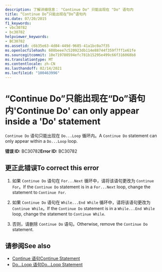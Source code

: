 ```yaml
---
description: 了解详细信息： "Continue Do" 只能出现在 "Do" 语句内
title: “Continue Do”只能出现在“Do”语句内
ms.date: 07/20/2015
f1_keywords:
- vbc30782
- bc30782
helpviewer_keywords:
- BC30782
ms.assetid: c6b35e63-4d84-449d-9685-41a1bc0a7f35
ms.openlocfilehash: 608beee7c520923db114e88744f359f7ff1e61fe
ms.sourcegitcommit: 10e719780594efc781b15295e499c66f316068b8
ms.translationtype: MT
ms.contentlocale: zh-CN
ms.lasthandoff: 02/14/2021
ms.locfileid: "100463996"
---
```

# <a name="continue-do-can-only-appear-inside-a-do-statement"></a><span data-ttu-id="fb641-103">“Continue Do”只能出现在“Do”语句内</span><span class="sxs-lookup"><span data-stu-id="fb641-103">'Continue Do' can only appear inside a 'Do' statement</span></span>

<span data-ttu-id="fb641-104">`Continue Do` 语句只能出现在 `Do...Loop` 循环内。</span><span class="sxs-lookup"><span data-stu-id="fb641-104">A `Continue Do` statement can only appear within a `Do...Loop` loop.</span></span>  
  
 <span data-ttu-id="fb641-105">**错误 ID:** BC30782</span><span class="sxs-lookup"><span data-stu-id="fb641-105">**Error ID:** BC30782</span></span>  
  
## <a name="to-correct-this-error"></a><span data-ttu-id="fb641-106">更正此错误</span><span class="sxs-lookup"><span data-stu-id="fb641-106">To correct this error</span></span>  
  
1. <span data-ttu-id="fb641-107">如果 `Continue Do` 语句在 `For...Next` 循环中，请将该语句更改为 `Continue For`。</span><span class="sxs-lookup"><span data-stu-id="fb641-107">If the `Continue Do` statement is in a `For...Next` loop, change the statement to `Continue For`.</span></span>  
  
2. <span data-ttu-id="fb641-108">如果 `Continue Do` 语句在 `While...End While` 循环中，请将该语句更改为 `Continue While`。</span><span class="sxs-lookup"><span data-stu-id="fb641-108">If the `Continue Do` statement is in a `While...End While` loop, change the statement to `Continue While`.</span></span>  
  
3. <span data-ttu-id="fb641-109">否则，请删除 `Continue Do` 语句。</span><span class="sxs-lookup"><span data-stu-id="fb641-109">Otherwise, remove the `Continue Do` statement.</span></span>  
  
## <a name="see-also"></a><span data-ttu-id="fb641-110">请参阅</span><span class="sxs-lookup"><span data-stu-id="fb641-110">See also</span></span>

- [<span data-ttu-id="fb641-111">Continue 语句</span><span class="sxs-lookup"><span data-stu-id="fb641-111">Continue Statement</span></span>](../language-reference/statements/continue-statement.md)
- [<span data-ttu-id="fb641-112">Do...Loop 语句</span><span class="sxs-lookup"><span data-stu-id="fb641-112">Do...Loop Statement</span></span>](../language-reference/statements/do-loop-statement.md)
